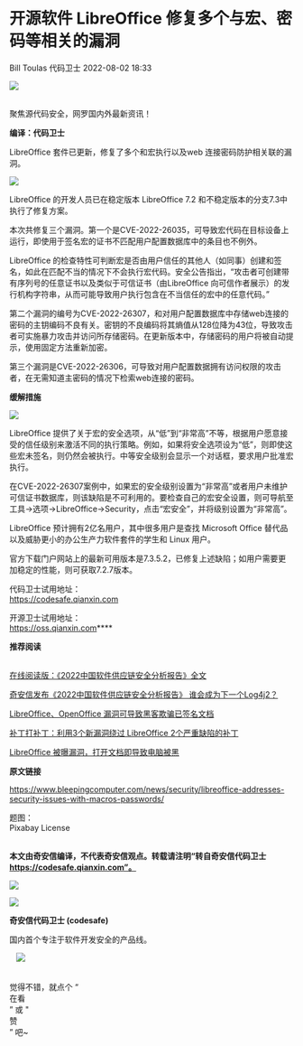 #  开源软件 LibreOffice 修复多个与宏、密码等相关的漏洞   
Bill Toulas  代码卫士   2022-08-02 18:33  
  
![](https://mmbiz.qpic.cn/mmbiz_gif/Az5ZsrEic9ot90z9etZLlU7OTaPOdibteeibJMMmbwc29aJlDOmUicibIRoLdcuEQjtHQ2qjVtZBt0M5eVbYoQzlHiaw/640?wx_fmt=gif "")  
  
   
聚焦源代码安全，网罗国内外最新资讯！  
  
**编译：代码卫士**  
  
LibreOffice 套件已更新，修复了多个和宏执行以及web 连接密码防护相关联的漏洞。  
  
![](https://mmbiz.qpic.cn/mmbiz_png/oBANLWYScMQCicCePUtnL62cOib1NxRm557aXGAyzo5hx4j8OhibGFZNHul5ibmSQDiaSEb7sYNLEK5kd5ibfnlCFGPA/640?wx_fmt=png "")  
  
  
LibreOffice 的开发人员已在稳定版本 LibreOffice 7.2 和不稳定版本的分支7.3中执行了修复方案。  
  
本次共修复三个漏洞。第一个是CVE-2022-26035，可导致宏代码在目标设备上运行，即使用于签名宏的证书不匹配用户配置数据库中的条目也不例外。  
  
LibreOffice 的检查特性可判断宏是否由用户信任的其他人（如同事）创建和签名，如此在匹配不当的情况下不会执行宏代码。安全公告指出，“攻击者可创建带有序列号的任意证书以及类似于可信证书（由LibreOffice 向可信作者展示）的发行机构字符串，从而可能导致用户执行包含在不当信任的宏中的任意代码。”  
  
第二个漏洞的编号为CVE-2022-26307，和对用户配置数据库中存储web连接的密码的主钥编码不良有关。密钥的不良编码将其熵值从128位降为43位，导致攻击者可实施暴力攻击并访问所存储密码。在更新版本中，存储密码的用户将被自动提示，使用固定方法重新加密。  
  
第三个漏洞是CVE-2022-26306，可导致对用户配置数据拥有访问权限的攻击者，在无需知道主密码的情况下检索web连接的密码。  
  
  
**缓解措施**  
  
![](https://mmbiz.qpic.cn/mmbiz_png/oBANLWYScMQCicCePUtnL62cOib1NxRm55OzLnoWfI59GG2mmWFS0WkDljhPFx0F4SR4nPaUaCDicMfLud7C6fx9w/640?wx_fmt=png "")  
  
  
  
LibreOffice 提供了关于宏的安全选项，从“低”到“非常高”不等，根据用户愿意接受的信任级别来激活不同的执行策略。例如，如果将安全选项设为“低”，则即使这些宏未签名，则仍然会被执行。中等安全级别会显示一个对话框，要求用户批准宏执行。  
  
在CVE-2022-26307案例中，如果宏的安全级别设置为“非常高”或者用户未维护可信证书数据库，则该缺陷是不可利用的。要检查自己的宏安全设置，则可导航至工具→选项→LibreOffice→Security，点击“宏安全”，并将级别设置为“非常高”。  
  
LibreOffice 预计拥有2亿名用户，其中很多用户是查找 Microsoft Office 替代品以及威胁更小的办公生产力软件套件的学生和 Linux 用户。  
  
官方下载门户网站上的最新可用版本是7.3.5.2，已修复上述缺陷；如用户需要更加稳定的性能，则可获取7.2.7版本。  
  
  
  
  
  
代码卫士试用地址：  
https://codesafe.qianxin.com  
  
开源卫士试用地址：  
https://oss.qianxin.com****  
  
  
  
  
  
  
  
  
  
  
  
  
  
  
**推荐阅读**  
  
[](http://mp.weixin.qq.com/s?__biz=MzI2NTg4OTc5Nw==&mid=2247513172&idx=1&sn=5c228a525bd6eb94d24f697d88af3c6d&chksm=ea94853edde30c2897319ed8aac13685ecca7d05bf4ecdee1d9b30c9d7f4faf24df0c1a993d2&scene=21#wechat_redirect)  
[在线阅读版：《2022中国软件供应链安全分析报告》全文](http://mp.weixin.qq.com/s?__biz=MzI2NTg4OTc5Nw==&mid=2247513174&idx=1&sn=e474d1ea23ed7cce10e2ae2f872fc003&chksm=ea94853cdde30c2a963cfa00a536764ea55cdee7ba6ef4a7716a28f82a97ca630dc271ee5224&scene=21#wechat_redirect)  
  
  
[奇安信发布《2022中国软件供应链安全分析报告》 谁会成为下一个Log4j2？](http://mp.weixin.qq.com/s?__biz=MzI2NTg4OTc5Nw==&mid=2247513172&idx=1&sn=5c228a525bd6eb94d24f697d88af3c6d&chksm=ea94853edde30c2897319ed8aac13685ecca7d05bf4ecdee1d9b30c9d7f4faf24df0c1a993d2&scene=21#wechat_redirect)  
  
  
[](http://mp.weixin.qq.com/s?__biz=MzI2NTg4OTc5Nw==&mid=2247512788&idx=1&sn=e187454b1e7105eca3d4a6988c305073&chksm=ea9483bedde30aa831b27a1729e393da823f28bb3b86c526f3c936e95d2d9c1d928b50b2db9d&scene=21#wechat_redirect)  
  
[LibreOffice、OpenOffice 漏洞可导致黑客欺骗已签名文档](http://mp.weixin.qq.com/s?__biz=MzI2NTg4OTc5Nw==&mid=2247508311&idx=2&sn=899f14c24e31f33cfc90889201aa3be1&chksm=ea94903ddde3192b9459d6bb8641bdbbf1603b8562da53544018a29dcc8895b7df2c33cc1223&scene=21#wechat_redirect)  
  
  
[补丁打补丁：利用3个新漏洞绕过 LibreOffice 2个严重缺陷的补丁](http://mp.weixin.qq.com/s?__biz=MzI2NTg4OTc5Nw==&mid=2247490605&idx=2&sn=eff58c7e253fd743170fc500cf54ed0e&chksm=ea972d47dde0a451f09ae849b3d65db601a52ca1bf35093546efb613d5e6e04df0cb1980222f&scene=21#wechat_redirect)  
  
  
[LibreOffice 被曝漏洞，打开文档即导致电脑被黑](http://mp.weixin.qq.com/s?__biz=MzI2NTg4OTc5Nw==&mid=2247490492&idx=2&sn=34c3adb5c2c8b1946fb8ad2db49e66a3&chksm=ea972ad6dde0a3c062edccc5f5ace2b2c4b1b0773a593277f484e340e2b30da7c079e0c60799&scene=21#wechat_redirect)  
  
  
  
  
**原文链接**  
  
https://www.bleepingcomputer.com/news/security/libreoffice-addresses-security-issues-with-macros-passwords/  
  
  
题图：  
Pixabay License  
‍  
  
  
  
**本文由奇安信编译，不代表奇安信观点。转载请注明“转自奇安信代码卫士 https://codesafe.qianxin.com”。**  
  
  
  
  
![](https://mmbiz.qpic.cn/mmbiz_jpg/oBANLWYScMSf7nNLWrJL6dkJp7RB8Kl4zxU9ibnQjuvo4VoZ5ic9Q91K3WshWzqEybcroVEOQpgYfx1uYgwJhlFQ/640?wx_fmt=jpeg "")  
  
![](https://mmbiz.qpic.cn/mmbiz_jpg/oBANLWYScMSN5sfviaCuvYQccJZlrr64sRlvcbdWjDic9mPQ8mBBFDCKP6VibiaNE1kDVuoIOiaIVRoTjSsSftGC8gw/640?wx_fmt=jpeg "")  
  
**奇安信代码卫士 (codesafe)**  
  
国内首个专注于软件开发安全的产品线。  
  
   ![](https://mmbiz.qpic.cn/mmbiz_gif/oBANLWYScMQ5iciaeKS21icDIWSVd0M9zEhicFK0rbCJOrgpc09iaH6nvqvsIdckDfxH2K4tu9CvPJgSf7XhGHJwVyQ/640?wx_fmt=gif "")  
  
   
觉得不错，就点个 “  
在看  
” 或 "  
赞  
” 吧~  
